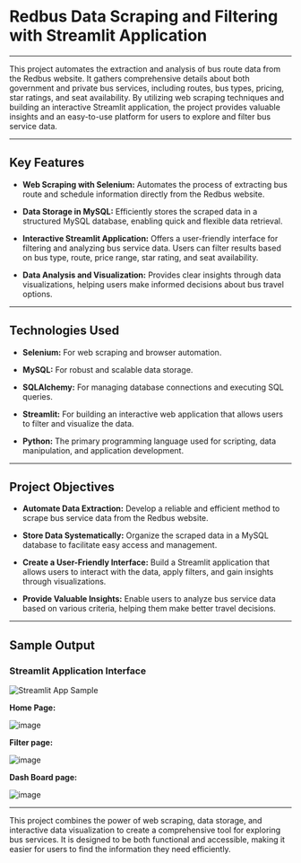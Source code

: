 # Redbus Data Scraping and Filtering with Streamlit Application

---

This project automates the extraction and analysis of bus route data from the Redbus website. It gathers comprehensive details about both government and private bus services, including routes, bus types, pricing, star ratings, and seat availability. By utilizing web scraping techniques and building an interactive Streamlit application, the project provides valuable insights and an easy-to-use platform for users to explore and filter bus service data.

---

## Key Features

- **Web Scraping with Selenium:** Automates the process of extracting bus route and schedule information directly from the Redbus website.
  
- **Data Storage in MySQL:** Efficiently stores the scraped data in a structured MySQL database, enabling quick and flexible data retrieval.

- **Interactive Streamlit Application:** Offers a user-friendly interface for filtering and analyzing bus service data. Users can filter results based on bus type, route, price range, star rating, and seat availability.

- **Data Analysis and Visualization:** Provides clear insights through data visualizations, helping users make informed decisions about bus travel options.

---

## Technologies Used

- **Selenium:** For web scraping and browser automation.
  
- **MySQL:** For robust and scalable data storage.
  
- **SQLAlchemy:** For managing database connections and executing SQL queries.

- **Streamlit:** For building an interactive web application that allows users to filter and visualize the data.

- **Python:** The primary programming language used for scripting, data manipulation, and application development.

---

## Project Objectives

- **Automate Data Extraction:** Develop a reliable and efficient method to scrape bus service data from the Redbus website.
  
- **Store Data Systematically:** Organize the scraped data in a MySQL database to facilitate easy access and management.
  
- **Create a User-Friendly Interface:** Build a Streamlit application that allows users to interact with the data, apply filters, and gain insights through visualizations.

- **Provide Valuable Insights:** Enable users to analyze bus service data based on various criteria, helping them make better travel decisions.

---

## Sample Output

### Streamlit Application Interface

![Streamlit App Sample](https://path-to-sample-image.com/sample-output.png)


**Home Page:**

![image](https://github.com/user-attachments/assets/f588d2e8-af9c-417c-b4a4-a18ddd4590d0)


**Filter page:**

![image](https://github.com/user-attachments/assets/3d91891a-eb5c-41e7-b662-7b9bdd7fb3f6)

**Dash Board page:**

![image](https://github.com/user-attachments/assets/e63f1bcd-3f6f-47c3-96b7-b65ed828b81a)

---

This project combines the power of web scraping, data storage, and interactive data visualization to create a comprehensive tool for exploring bus services. It is designed to be both functional and accessible, making it easier for users to find the information they need efficiently.
